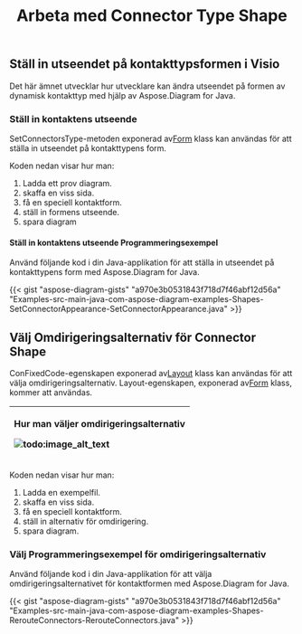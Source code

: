 ﻿---
title: Arbeta med Connector Type Shape
type: docs
weight: 80
url: /sv/java/working-with-connector-type-shape/
---
## **Ställ in utseendet på kontakttypsformen i Visio**
Det här ämnet utvecklar hur utvecklare kan ändra utseendet på formen av dynamisk kontakttyp med hjälp av Aspose.Diagram for Java.
### **Ställ in kontaktens utseende**
 SetConnectorsType-metoden exponerad av[Form](https://reference.aspose.com/diagram/java/com.aspose.diagram/shape) klass kan användas för att ställa in utseendet på kontakttypens form.

Koden nedan visar hur man:

1. Ladda ett prov diagram.
1. skaffa en viss sida.
1. få en speciell kontaktform.
1. ställ in formens utseende.
1. spara diagram
#### **Ställ in kontaktens utseende Programmeringsexempel**
Använd följande kod i din Java-applikation för att ställa in utseendet på kontakttypens form med Aspose.Diagram for Java.

{{< gist "aspose-diagram-gists" "a970e3b0531843f718d7f46abf12d56a" "Examples-src-main-java-com-aspose-diagram-examples-Shapes-SetConnectorAppearance-SetConnectorAppearance.java" >}}
## **Välj Omdirigeringsalternativ för Connector Shape**
 ConFixedCode-egenskapen exponerad av[Layout](https://reference.aspose.com/diagram/java/com.aspose.diagram/layout) klass kan användas för att välja omdirigeringsalternativ. Layout-egenskapen, exponerad av[Form](http://www.aspose.com/api/java/diagram/com.aspose.diagram/classes/shape) klass, kommer att användas.

|<p>**Hur man väljer omdirigeringsalternativ** </p><p>![todo:image_alt_text](http://i.imgur.com/1O70sSA.png)</p>|
|:- |
Koden nedan visar hur man:

1. Ladda en exempelfil.
1. skaffa en viss sida.
1. få en speciell kontaktform.
1. ställ in alternativ för omdirigering.
1. spara diagram.
### **Välj Programmeringsexempel för omdirigeringsalternativ**
Använd följande kod i din Java-applikation för att välja omdirigeringsalternativet för kontaktformen med Aspose.Diagram for Java.

{{< gist "aspose-diagram-gists" "a970e3b0531843f718d7f46abf12d56a" "Examples-src-main-java-com-aspose-diagram-examples-Shapes-RerouteConnectors-RerouteConnectors.java" >}}
